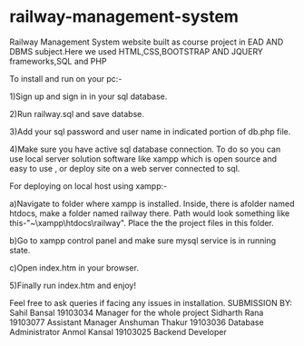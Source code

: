 # railway-management-system
Railway Management System website built as course project in EAD AND DBMS subject.Here we used HTML,CSS,BOOTSTRAP AND JQUERY frameworks,SQL and PHP

To install and run on your pc:-

1)Sign up and sign in in your sql database.

2)Run railway.sql and save databse. 

3)Add your sql password and user name in indicated portion of db.php file.

4)Make sure you have active sql database connection. To do so you can use local server solution software like xampp which is open source and easy to use , or deploy 
site on a web server connected to sql.

For deploying on local host using xampp:-

a)Navigate to folder where xampp is installed. Inside, there is afolder named htdocs, make a folder named railway there. Path would look something like this-"~\xampp\htdocs\railway\". Place the the project files in this folder.

b)Go to xampp control panel and make sure mysql service is in running state.

c)Open index.htm in your browser.

5)Finally run index.htm and enjoy!

Feel free to ask queries if facing any issues in installation. 
SUBMISSION BY:
Sahil Bansal 19103034 Manager for the whole project
Sidharth Rana 19103077 Assistant Manager
Anshuman Thakur 19103036 Database Administrator
Anmol Kansal 19103025   Backend Developer

